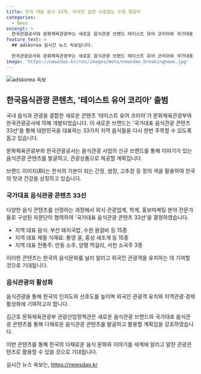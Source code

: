 ```yaml
---
title: 한국 대표 음식 33개, 외국인 입맛 사로잡는 수원 왕갈비
categories:
  - News
excerpt: >
  한국관광공사와 문화체육관광부는 새로운 음식관광 브랜드 테이스트 유어 코리아와 국가대표 음식관광 콘텐츠 33선을 선보였다. 이는 33가지 지역 음식을 대표하는 음식관광 콘텐츠로, 음식을 통해 한국의 매력을 알리고 관광 활성화에 기여할 계획이다. 브랜드 이미지는 한국의 음식을 전세계와 연결하고 소통한다는 의미를 강조한 것으로, 지역 대표 음식, 제철 식재료, 전통주 등으로 선정된 33가지 음식은 지역 특색을 살려 외국인 관광객을 유치하는 데 도움이 될 것으로 기대된다.
feature_text: >
  ## adskorea 실시간 뉴스 속보입니다.

  한국관광공사와 문화체육관광부는 새로운 음식관광 브랜드 테이스트 유어 코리아와 국가대표 음식관광 콘텐츠 33선을 선보였다. 이는 33가지 지역 음식을 대표하는 음식관광 콘텐츠로, 음식을 통해 한국의 매력을 알리고 관광 활성화에 기여할 계획이다. 브랜드 이미지는 한국의 음식을 전세계와 연결하고 소통한다는 의미를 강조한 것으로, 지역 대표 음식, 제철 식재료, 전통주 등으로 선정된 33가지 음식은 지역 특색을 살려 외국인 관광객을 유치하는 데 도움이 될 것으로 기대된다.
image: 'https://newsdao.kr/res/images/meta/newsdao_breakingnews.jpg'
---
```


<p><img src="https://newsdao.kr/res/images/meta/newsdao_breakingnews.jpg" alt="adskorea 속보" /></p>

<h2 data-ke-size="size26">한국음식관광 콘텐츠, '테이스트 유어 코리아' 출범</h2>

<p>국내 음식과 관광을 결합한 새로운 콘텐츠 '테이스트 유어 코리아'가 문화체육관광부와 한국관광공사에 의해 개발되었습니다. 이 새로운 브랜드는 '국가대표 음식관광 콘텐츠 33선'을 통해 대한민국을 대표하는 33가지 지역 음식들을 다시 한번 주목할 수 있도록 돕고 있습니다.</p>

<p data-ke-size="size16">문화체육관광부와 한국관광공사는 음식관광 사업의 신규 브랜드를 통해 이야기가 있는 음식관광 콘텐츠를 발굴하고, 관광상품으로 제공할 계획입니다.</p>

<p data-ke-size="size16">브랜드 이미지(BI)는 한식의 기본이 되는 간장, 쌈장, 고추장 등 장의 색을 활용하여 한국의 맛과 건강을 상징하고 있습니다.</p>

<h3 data-ke-size="size19">국가대표 음식관광 콘텐츠 33선</h3>

<p>다양한 음식 콘텐츠를 선정하는 과정에서 외식·관광업계, 학계, 홍보마케팅 분야 전문가들로 구성된 자문단이 협력하여 '국가대표 음식관광 콘텐츠 33선'을 결정하였습니다.</p>

<ul>
  <li>지역 대표 음식: 부산 돼지국밥, 수원 왕갈비 등 15종</li>
  <li>지역 대표 제철 식재료: 통영 굴, 홍성 새조개 등 15종</li>
  <li>지역 대표 전통주: 안동 소주, 양평 막걸리, 서천 소곡주 3종</li>
</ul>

<p data-ke-size="size16">이러한 콘텐츠는 한국의 음식문화를 널리 알리고 외국인 관광객을 유치하는 데 기여할 것으로 기대됩니다.</p>

<h3 data-ke-size="size19">음식관광의 활성화</h3>

<p>음식관광을 통해 한국의 인지도와 선호도를 높이며 외국인 관광객 유치와 지역관광·경제 활성화에 기여하고자 합니다.</p>

<p data-ke-size="size16">김근호 문화체육관광부 관광산업정책관은 새로운 음식관광 브랜드와 국가대표 음식관광 콘텐츠를 통해 다채로운 음식관광 콘텐츠를 발굴하고 활용할 계획임을 강조하였습니다.</p>

<p>이번 콘텐츠를 통해 한국의 다채로운 음식 문화와 이야기를 세계에 알리고 알찬 관광콘텐츠로 활용할 수 있을 것으로 기대됩니다.</p>
실시간 뉴스 속보는, <a href="https://newsdao.kr" rel="dofollow">https://newsdao.kr</a>


